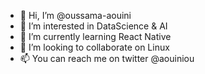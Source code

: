 - 👋 Hi, I’m @oussama-aouini
- 👀 I’m interested in DataScience & AI
- 🌱 I’m currently learning React Native
- 💞️ I’m looking to collaborate on Linux
- 📫 You can reach me on twitter @aouiniou 

<!---
oussama-aouini/oussama-aouini is a ✨ special ✨ repository because its `README.md` (this file) appears on your GitHub profile.
You can click the Preview link to take a look at your changes.
--->
